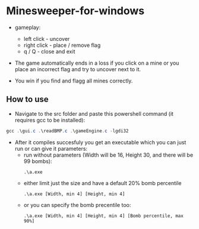# Minesweeper-for-windows
 - gameplay: 
    - left click   -  uncover
    - right click  -  place / remove flag
    - q / Q        -  close and exit
    
 - The game automatically ends in a loss if you click on a mine or you place an incorrect flag and try to uncover next to it.
 - You win if you find and flagg all mines correctly.
## How to use

- Navigate to the src folder and paste this powershell command (it requires gcc to be installed):
```powershell
gcc .\gui.c .\readBMP.c .\gameEngine.c -lgdi32
```
- After it compiles succesfuly you get an executable which you can just run or can give it parameters:
    - run without parameters (Width will be 16, Height 30, and there will be 99 bombs):
      ```
      .\a.exe
      ```
    - either limit just the size and have a default 20% bomb percentile
      ```
      .\a.exe [Width, min 4] [Height, min 4]
      ```
    - or you can specify the bomb precentile too:
      ```
      .\a.exe [Width, min 4] [Height, min 4] [Bomb percentile, max 90%]
      ```
